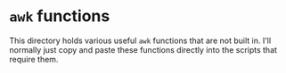 # `awk` functions

This directory holds various useful `awk` functions that are not built
in. I'll normally just copy and paste these functions directly into the
scripts that require them.


